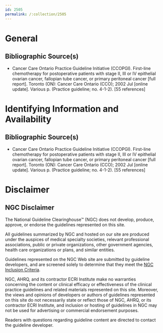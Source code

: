 ```yaml
---
id: 2505
permalink: /:collection/2505
---
```


# General

## Bibliographic Source(s)

- Cancer Care Ontario Practice Guideline Initiative (CCOPGI). First-line chemotherapy for postoperative patients with stage II, III or IV epithelial ovarian cancer, fallopian tube cancer, or primary peritoneal cancer [full report]. Toronto (ON): Cancer Care Ontario (CCO); 2002 Jul [online update]. Various p. (Practice guideline; no. 4-1-2). [55 references]

# Identifying Information and Availability

## Bibliographic Source(s)

- Cancer Care Ontario Practice Guideline Initiative (CCOPGI). First-line chemotherapy for postoperative patients with stage II, III or IV epithelial ovarian cancer, fallopian tube cancer, or primary peritoneal cancer [full report]. Toronto (ON): Cancer Care Ontario (CCO); 2002 Jul [online update]. Various p. (Practice guideline; no. 4-1-2). [55 references]

# Disclaimer

## NGC Disclaimer

The National Guideline Clearinghouse™ (NGC) does not develop, produce, approve, or endorse the guidelines represented on this site.

All guidelines summarized by NGC and hosted on our site are produced under the auspices of medical specialty societies, relevant professional associations, public or private organizations, other government agencies, health care organizations or plans, and similar entities.

Guidelines represented on the NGC Web site are submitted by guideline developers, and are screened solely to determine that they meet the [NGC Inclusion Criteria](/help-and-about/summaries/inclusion-criteria).

NGC, AHRQ, and its contractor ECRI Institute make no warranties concerning the content or clinical efficacy or effectiveness of the clinical practice guidelines and related materials represented on this site. Moreover, the views and opinions of developers or authors of guidelines represented on this site do not necessarily state or reflect those of NGC, AHRQ, or its contractor ECRI Institute, and inclusion or hosting of guidelines in NGC may not be used for advertising or commercial endorsement purposes.

Readers with questions regarding guideline content are directed to contact the guideline developer.

